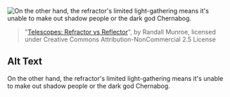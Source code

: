 ![On the other hand, the refractor's limited light-gathering means it's unable to make out shadow people or the dark god Chernabog.](https://imgs.xkcd.com/comics/telescopes_refractor_vs_reflector.png)
> "[Telescopes: Refractor vs Reflector](https://xkcd.com/1791/)", by Randall Munroe, licensed under Creative Commons Attribution-NonCommercial 2.5 License

## Alt Text
On the other hand, the refractor's limited light-gathering means it's unable to make out shadow people or the dark god Chernabog.
